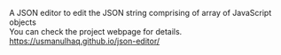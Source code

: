 A JSON editor to edit the JSON string comprising of array of JavaScript objects
<br/>
You can check the project webpage for details.
<br/>
https://usmanulhaq.github.io/json-editor/

